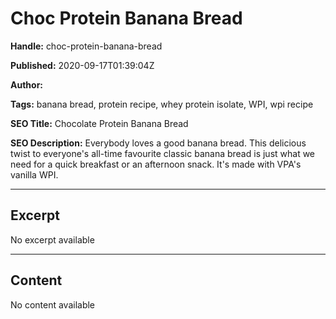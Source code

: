 # Choc Protein Banana Bread

**Handle:** choc-protein-banana-bread

**Published:** 2020-09-17T01:39:04Z

**Author:**  

**Tags:** banana bread, protein recipe, whey protein isolate, WPI, wpi recipe

**SEO Title:** Chocolate Protein Banana Bread

**SEO Description:** Everybody loves a good banana bread. This delicious twist to everyone's all-time favourite classic banana bread is just what we need for a quick breakfast or an afternoon snack. It's made with VPA's vanilla WPI.

---

## Excerpt

No excerpt available

---

## Content

No content available

